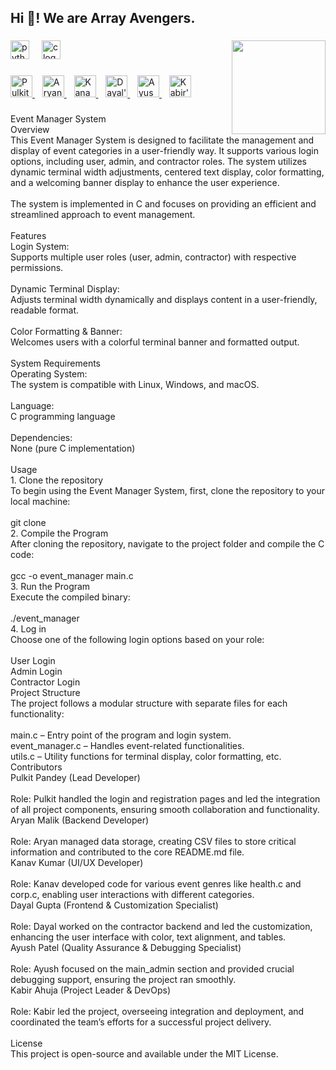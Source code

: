 <h2 align="left">Hi 👋! We are Array Avengers.</h2>

###

<img align="right" height="150" src="https://images.alphacoders.com/135/thumb-350-1358310.webp"  />

###

<div align="left">
  <img src="https://cdn.jsdelivr.net/gh/devicons/devicon/icons/python/python-original.svg" height="30" alt="python logo"  />
  <img width="12" />
  <img src="https://cdn.jsdelivr.net/gh/devicons/devicon/icons/c/c-original.svg" height="30" alt="c logo"  />
</div>

###

<div align="left">
  <!-- Contributor 1: Pulkit Pandey -->
  <a href="https://www.linkedin.com/in/pulkit-pandey-b13076319/?utm_source=share&utm_campaign=share_via&utm_content=profile&utm_medium=ios_app" target="_blank">
    <img src="https://img.shields.io/static/v1?message=Pulkit%20Pandey&logo=linkedin&label=&color=0077B5&logoColor=white&labelColor=&style=for-the-badge" height="35" alt="Pulkit's LinkedIn" />
  </a>
  &nbsp;&nbsp;

  <!-- Contributor 2: Aryan Malik -->
  <a href="https://www.linkedin.com/in/aryan-malik-659998307?utm_source=share&utm_campaign=share_via&utm_content=profile&utm_medium=android_app" target="_blank">
    <img src="https://img.shields.io/static/v1?message=Aryan%20Malik&logo=linkedin&label=&color=0077B5&logoColor=white&labelColor=&style=for-the-badge" height="35" alt="Aryan's LinkedIn" />
  </a>
  &nbsp;&nbsp;

  <!-- Contributor 3: Kanav Kumar -->
  <a href="https://www.linkedin.com/in/kanav-kumar-b655962b5/?utm_source=share&utm_campaign=share_via&utm_content=profile&utm_medium=ios_app" target="_blank">
    <img src="https://img.shields.io/static/v1?message=Kanav%20Kumar&logo=linkedin&label=&color=0077B5&logoColor=white&labelColor=&style=for-the-badge" height="35" alt="Kanav's LinkedIn" />
  </a>
  &nbsp;&nbsp;

  <!-- Contributor 4: Dayal Gupta -->
  <a href="https://www.linkedin.com/in/dayal-gupta-39b815314/?utm_source=share&utm_campaign=share_via&utm_content=profile&utm_medium=ios_app" target="_blank">
    <img src="https://img.shields.io/static/v1?message=Dayal%20Gupta&logo=linkedin&label=&color=0077B5&logoColor=white&labelColor=&style=for-the-badge" height="35" alt="Dayal's LinkedIn" />
  </a>
  &nbsp;&nbsp;

  <!-- Contributor 5: Ayush Patel -->
  <a href="https://www.linkedin.com/in/ayush-patel-72a037316/?utm_source=share&utm_campaign=share_via&utm_content=profile&utm_medium=ios_app" target="_blank">
    <img src="https://img.shields.io/static/v1?message=Ayush%20Patel&logo=linkedin&label=&color=0077B5&logoColor=white&labelColor=&style=for-the-badge" height="35" alt="Ayush's LinkedIn" />
  </a>
  &nbsp;&nbsp;

  <!-- Contributor 6: Kabir Ahuja -->
  <a href="https://www.linkedin.com/in/kabir-ahuja-354a53320/?utm_source=share&utm_campaign=share_via&utm_content=profile&utm_medium=ios_app" target="_blank">
    <img src="https://img.shields.io/static/v1?message=Kabir%20Ahuja&logo=linkedin&label=&color=0077B5&logoColor=white&labelColor=&style=for-the-badge" height="35" alt="Kabir's LinkedIn" />
  </a>
</div>



###

<p align="left">Event Manager System<br>Overview<br>This Event Manager System is designed to facilitate the management and display of event categories in a user-friendly way. It supports various login options, including user, admin, and contractor roles. The system utilizes dynamic terminal width adjustments, centered text display, color formatting, and a welcoming banner display to enhance the user experience.<br><br>The system is implemented in C and focuses on providing an efficient and streamlined approach to event management.<br><br>Features<br>Login System:<br>Supports multiple user roles (user, admin, contractor) with respective permissions.<br><br>Dynamic Terminal Display:<br>Adjusts terminal width dynamically and displays content in a user-friendly, readable format.<br><br>Color Formatting & Banner:<br>Welcomes users with a colorful terminal banner and formatted output.<br><br>System Requirements<br>Operating System:<br>The system is compatible with Linux, Windows, and macOS.<br><br>Language:<br>C programming language<br><br>Dependencies:<br>None (pure C implementation)<br><br>Usage<br>1. Clone the repository<br>To begin using the Event Manager System, first, clone the repository to your local machine:<br><br>git clone <repository_url><br>2. Compile the Program<br>After cloning the repository, navigate to the project folder and compile the C code:<br><br>gcc -o event_manager main.c<br>3. Run the Program<br>Execute the compiled binary:<br><br>./event_manager<br>4. Log in<br>Choose one of the following login options based on your role:<br><br>User Login<br>Admin Login<br>Contractor Login<br>Project Structure<br>The project follows a modular structure with separate files for each functionality:<br><br>main.c – Entry point of the program and login system.<br>event_manager.c – Handles event-related functionalities.<br>utils.c – Utility functions for terminal display, color formatting, etc.<br>Contributors<br>Pulkit Pandey (Lead Developer)<br><br>Role: Pulkit handled the login and registration pages and led the integration of all project components, ensuring smooth collaboration and functionality.<br>Aryan Malik (Backend Developer)<br><br>Role: Aryan managed data storage, creating CSV files to store critical information and contributed to the core README.md file.<br>Kanav Kumar (UI/UX Developer)<br><br>Role: Kanav developed code for various event genres like health.c and corp.c, enabling user interactions with different categories.<br>Dayal Gupta (Frontend & Customization Specialist)<br><br>Role: Dayal worked on the contractor backend and led the customization, enhancing the user interface with color, text alignment, and tables.<br>Ayush Patel (Quality Assurance & Debugging Specialist)<br><br>Role: Ayush focused on the main_admin section and provided crucial debugging support, ensuring the project ran smoothly.<br>Kabir Ahuja (Project Leader & DevOps)<br><br>Role: Kabir led the project, overseeing integration and deployment, and coordinated the team’s efforts for a successful project delivery.<br><br>License<br>This project is open-source and available under the MIT License.</p>

###

<div align="left">
</div>

###

